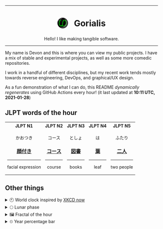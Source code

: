 ***

<h1 align="center">
<sub>
    <img src="readme/resources/avatar.png" height="36">
</sub>
&nbsp;
Gorialis
</h1>
<p align="center">
Hello! I like making tangible software.
</p>

***

My name is Devon and this is where you can view my public projects. I have a mix of stable and experimental projects, as well as some more comedic repositories.

I work in a handful of different disciplines, but my recent work tends mostly towards reverse engineering, DevOps, and graphical/UX design.

As a fun demonstration of what I can do, this README *dynamically regenerates* using GitHub Actions every hour! (it last updated at **10:11 UTC, 2021-01-28**)

<h2>JLPT words of the hour</h2>
<table>
    <tr>
        <th>JLPT N1</th>
        <th>JLPT N2</th>
        <th>JLPT N3</th>
        <th>JLPT N4</th>
        <th>JLPT N5</th>
    </tr>
    <tr>
        <td>
            <p align="center">かおつき</p>
            <h3 align="center"><b><a href="https://jisho.org/search/%E9%A1%94%E4%BB%98%E3%81%8D">顔付き</a></b></h3>
            <hr>
            <p align="center">facial expression</p>
        </td>
        <td>
            <p align="center">コース</p>
            <h3 align="center"><b><a href="https://jisho.org/search/%E3%82%B3%E3%83%BC%E3%82%B9">コース</a></b></h3>
            <hr>
            <p align="center">course</p>
        </td>
        <td>
            <p align="center">としょ</p>
            <h3 align="center"><b><a href="https://jisho.org/search/%E5%9B%B3%E6%9B%B8">図書</a></b></h3>
            <hr>
            <p align="center">books</p>
        </td>
        <td>
            <p align="center">は</p>
            <h3 align="center"><b><a href="https://jisho.org/search/%E8%91%89">葉</a></b></h3>
            <hr>
            <p align="center">leaf</p>
        </td>
        <td>
            <p align="center">ふたり</p>
            <h3 align="center"><b><a href="https://jisho.org/search/%E4%BA%8C%E4%BA%BA">二人</a></b></h3>
            <hr>
            <p align="center">two people</p>
        </td>
    </tr>
</table>

<h2>Other things</h2>
<details>
<summary>🕙  World clock inspired by <a href="https://xkcd.com/now">XKCD now</a></summary>

> <img src="generated/now.png" width="512">

</details>
<details>
<summary>🌕 Lunar phase</summary>

The moon is approximately 53.57% through its phase (Full Moon).

</details>
<details>
<summary>&#x1f5bc; Fractal of the hour</summary>

> <img src="generated/fractal.png" width="512">

</details>
<details>
<summary>&#x23f2; Year percentage bar</summary>
<pre><code>2021 [█▁▁▁▁▁▁▁▁▁▁▁▁▁▁▁▁▁▁▁] 7.51%</code></pre>
</details>
